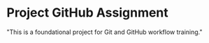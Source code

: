 # Project GitHub Assignment
"This is a foundational project for Git and GitHub workflow training." 

